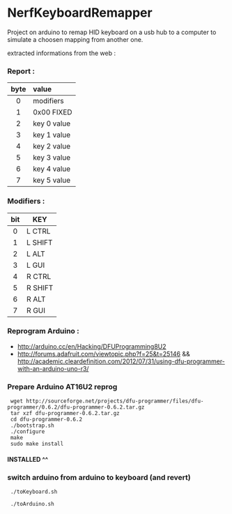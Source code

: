 NerfKeyboardRemapper
====================

Project on arduino to remap HID keyboard on a usb hub to a computer to simulate a choosen mapping from another one.

extracted informations from the web :

### Report :

| byte |  value      |
|:----:|:------------|
| 0    | modifiers   |
| 1    | 0x00 FIXED  |
| 2    | key 0 value |
| 3    | key 1 value |
| 4    | key 2 value |
| 5    | key 3 value |
| 6    | key 4 value |
| 7    | key 5 value |

### Modifiers :

| bit | KEY     |
|:---:|---------|
|  0  | L CTRL  |
|  1  | L SHIFT |
|  2  | L ALT   |
|  3  | L GUI   |
|  4  | R CTRL  |
|  5  | R SHIFT |
|  6  | R ALT   |
|  7  | R GUI   |

### Reprogram Arduino :

* http://arduino.cc/en/Hacking/DFUProgramming8U2
* http://forums.adafruit.com/viewtopic.php?f=25&t=25146 && http://academic.cleardefinition.com/2012/07/31/using-dfu-programmer-with-an-arduino-uno-r3/

### Prepare Arduino AT16U2 reprog

```
 wget http://sourceforge.net/projects/dfu-programmer/files/dfu-programmer/0.6.2/dfu-programmer-0.6.2.tar.gz
 tar xzf dfu-programmer-0.6.2.tar.gz
 cd dfu-programmer-0.6.2
 ./bootstrap.sh
 ./configure
 make
 sudo make install
```

#### INSTALLED ^^

### switch arduino from arduino to keyboard (and revert)

```
 ./toKeyboard.sh
```

```
 ./toArduino.sh
```
